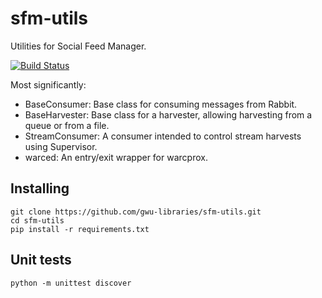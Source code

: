 # sfm-utils
Utilities for Social Feed Manager.

[![Build Status](https://travis-ci.org/gwu-libraries/sfm-utils.svg?branch=master)](https://travis-ci.org/gwu-libraries/sfm-utils)

Most significantly:

* BaseConsumer: Base class for consuming messages from Rabbit.
* BaseHarvester: Base class for a harvester, allowing harvesting from a queue or from a file.
* StreamConsumer: A consumer intended to control stream harvests using Supervisor.
* warced: An entry/exit wrapper for warcprox.

## Installing
    git clone https://github.com/gwu-libraries/sfm-utils.git
    cd sfm-utils
    pip install -r requirements.txt

## Unit tests

    python -m unittest discover